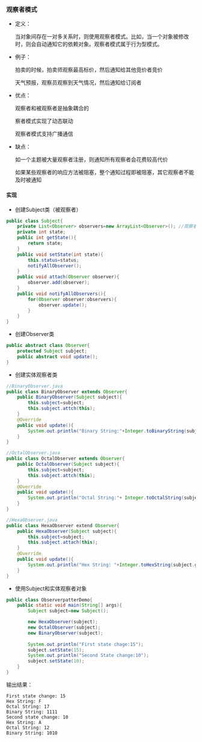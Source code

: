 ### 观察者模式

- 定义：

  当对象间存在一对多关系时，则使用观察者模式。比如，当一个对象被修改时，则会自动通知它的依赖对象。观察者模式属于行为型模式。

- 例子：

  拍卖的时候，拍卖师观察最高标价，然后通知给其他竞价者竞价

  天气预报，观察员观察到天气情况，然后通知给订阅者

- 优点：

  观察者和被观察者是抽象耦合的

  察者模式实现了动态联动

  观察者模式支持广播通信

- 缺点：

  如一个主题被大量观察者注册，则通知所有观察者会花费较高代价

  如果某些观察者的响应方法被阻塞，整个通知过程即被阻塞，其它观察者不能及时被通知

#### 实现

- 创建Subject类（被观察者）

```java
public class Subject{
	private List<Observer> observers=new ArrayList<Observer>();	//观察者列表
	private int state;
	public int getState(){
		return state;
	}
    public void setState(int state){
        this.status=status;
        notifyAllObserver();
    }
    public void attach(Observer observer){
        observer.add(observer);
    }
    public void notifyAllObservers(){
        for(Observer observer:observers){
            observer.update();
        }
    }
}
```

- 创建Observer类

```java
public abstract class Observer{
	protected Subject subject;
    public abstract void update();
}
```

- 创建实体观察者类

```java
//BinaryObserver.java
public class BinaryObserver extends Observer{
    public BinaryObserver(Subject subject){
        this.subject=subject;
        this.subject.attch(this);
    }
    @Override
    public void update(){
        System.out.println("Binary String:"+Integer.toBinaryString(subject.getState()));
    }
}

//OctalObserver.java
public class OctalObserver extends Observer{
    public OctalObserver(Subject subject){
        this.subject=subject;
        this.subject.attch(this);
    }
    @Override
    public void update(){
        System.out.println("Octal String:"+ Integer.toOctalString(subject.getState()));
    }
}

//HexaObserver.java
public class HexaObserver extend Observer{
    public HexaObserver(Subject subject){
        this.subject=subject;
        this.subject.attach(this);
    }
    @Override
    public void update(){
        System.out.println("Hex String: "+Integer.toHexString(subject.getState()).toUpperCase());
    }
}
```

- 使用Subject和实体观察者对象

```java
public class ObserverpatterDemo{
	public static void main(String[] args){
		Subject subject=new Subject();

		new HexaObserver(subject);
		new OctalObserver(subject);
		new BinaryObserver(subject);
		
		System.out.println("First state chage:15");
		subject.setState(15);
		System.out.println("Second State change:10");
		subject.setState(10);
	}
}
```

输出结果：

```
First state change: 15
Hex String: F
Octal String: 17
Binary String: 1111
Second state change: 10
Hex String: A
Octal String: 12
Binary String: 1010
```

